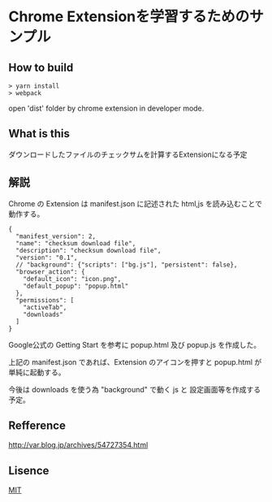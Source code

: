 # Chrome Extensionを学習するためのサンプル

## How to build

```
> yarn install
> webpack
```

open 'dist' folder by chrome extension in developer mode.

## What is this
ダウンロードしたファイルのチェックサムを計算するExtensionになる予定


## 解説
Chrome の Extension は manifest.json に記述された html,js を読み込むことで動作する。


```
{
  "manifest_version": 2,
  "name": "checksum download file",
  "description": "checksum download file",
  "version": "0.1",
  // "background": {"scripts": ["bg.js"], "persistent": false},
  "browser_action": {
    "default_icon": "icon.png",
    "default_popup": "popup.html"
  },
  "permissions": [
    "activeTab",
    "downloads"
  ]
}
```

Google公式の Getting Start を参考に
popup.html 及び popup.js を作成した。

上記の manifest.json であれば、Extension のアイコンを押すと
popup.html が単純に起動する。

今後は downloads を使う為 "background" で動く js と
設定画面等を作成する予定。
## Refference

http://var.blog.jp/archives/54727354.html


## Lisence
[MIT](https://spdx.org/licenses/MIT)